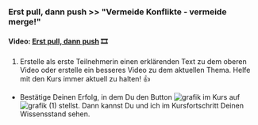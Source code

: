 ### **Erst pull, dann push >> "Vermeide Konflikte - vermeide merge!"**

#### **Video:**  [Erst pull, dann push](https://maxeythschulede-my.sharepoint.com/:v:/g/personal/schwaiger_max-eyth-schule_de1/EUxFnsbUTodIvwP3eRwg8cUBFvwW9wCWQAZkF8RsNtRHuw?e=bDoi4Z) 🎞

1.  Erstelle als erste Teilnehmerin einen erklärenden Text zu dem oberen Video oder erstelle ein besseres Video zu dem aktuellen Thema.
Helfe mit den Kurs immer aktuell zu halten! 👍


-   Bestätige Deinen Erfolg, in dem Du den Button ![grafik](https://user-images.githubusercontent.com/78038701/230964845-fc4ace3c-7f16-40ad-8ba1-280b6795fa56.png)
im Kurs auf ![grafik (1)](https://user-images.githubusercontent.com/78038701/230964881-356a6d1e-bd72-4c26-aab5-03a17033ba67.png)
stellst. Dann kannst Du und ich im Kursfortschritt Deinen Wissensstand sehen.

